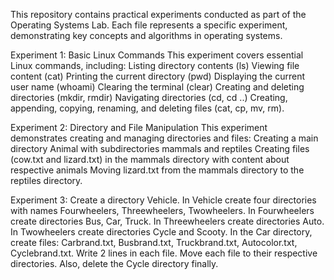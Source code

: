 This repository contains practical experiments conducted as part of the Operating Systems Lab. Each file represents a specific experiment, demonstrating key concepts and algorithms in operating systems.

Experiment 1: Basic Linux Commands
This experiment covers essential Linux commands, including:
Listing directory contents (ls)
Viewing file content (cat)
Printing the current directory (pwd)
Displaying the current user name (whoami)
Clearing the terminal (clear)
Creating and deleting directories (mkdir, rmdir)
Navigating directories (cd, cd ..)
Creating, appending, copying, renaming, and deleting files (cat, cp, mv, rm)​.

Experiment 2: Directory and File Manipulation
This experiment demonstrates creating and managing directories and files:
Creating a main directory Animal with subdirectories mammals and reptiles
Creating files (cow.txt and lizard.txt) in the mammals directory with content about respective animals
Moving lizard.txt from the mammals directory to the reptiles directory​.

Experiment 3: Create a directory Vehicle. 
In Vehicle create four directories with names Fourwheelers, Threewheelers, Twowheelers. 
In Fourwheelers create directories Bus, Car, Truck. 
In Threewheelers create directories Auto. 
In Twowheelers create directories Cycle and Scooty. 
In the Car directory, create files: Carbrand.txt, Busbrand.txt, Truckbrand.txt, Autocolor.txt, Cyclebrand.txt. 
Write 2 lines in each file. Move each file to their respective directories. 
Also, delete the Cycle directory finally.